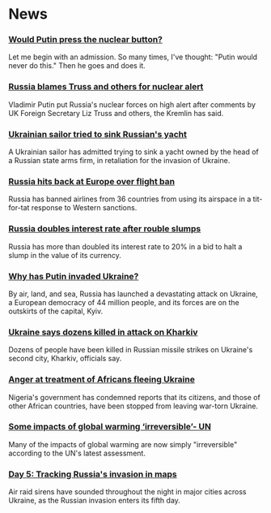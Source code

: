 # News
### [Would Putin press the nuclear button?](https://www.bbc.com/news/world-europe-60551140)
Let me begin with an admission. So many times, I've thought: "Putin would never do this." Then he goes and does it.
### [Russia blames Truss and others for nuclear alert](https://www.bbc.com/news/uk-60558048)
Vladimir Putin put Russia's nuclear forces on high alert after comments by UK Foreign Secretary Liz Truss and others, the Kremlin has said.
### [Ukrainian sailor tried to sink Russian's yacht](https://www.bbc.com/news/world-europe-60553124)
A Ukrainian sailor has admitted trying to sink a yacht owned by the head of a Russian state arms firm, in retaliation for the invasion of Ukraine.
### [Russia hits back at Europe over flight ban](https://www.bbc.com/news/business-60559513)
Russia has banned airlines from 36 countries from using its airspace in a tit-for-tat response to Western sanctions. 
### [Russia doubles interest rate after rouble slumps](https://www.bbc.com/news/business-60550992)
Russia has more than doubled its interest rate to 20% in a bid to halt a slump in the value of its currency.
### [Why has Putin invaded Ukraine?](https://www.bbc.com/news/world-europe-56720589)
By air, land, and sea, Russia has launched a devastating attack on Ukraine, a European democracy of 44 million people, and its forces are on the outskirts of the capital, Kyiv. 
### [Ukraine says dozens killed in attack on Kharkiv](https://www.bbc.com/news/world-europe-60560465)
Dozens of people have been killed in Russian missile strikes on Ukraine's second city, Kharkiv, officials say.
### [Anger at treatment of Africans fleeing Ukraine](https://www.bbc.com/news/world-africa-60555650)
Nigeria's government has condemned reports that its citizens, and those of other African countries, have been stopped from leaving war-torn Ukraine.
### [Some impacts of global warming ‘irreversible’- UN](https://www.bbc.com/news/science-environment-60525591)
Many of the impacts of global warming are now simply "irreversible" according to the UN's latest assessment.
### [Day 5: Tracking Russia's invasion in maps](https://www.bbc.com/news/world-europe-60506682)
Air raid sirens have sounded throughout the night in major cities across Ukraine, as the Russian invasion enters its fifth day.
